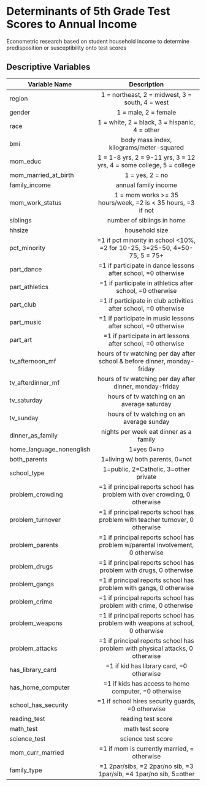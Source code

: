# Determinants of 5th Grade Test Scores to Annual Income
Econometric research based on student household income to determine predisposition or susceptibility onto test scores

## Descriptive Variables

| Variable Name  | Description |
| ------------- |:-------------:|
| region      | 1 = northeast, 2 = midwest, 3 = south, 4 = west     |
|gender|1 = male, 2 = female|
|race|1 = white, 2 = black, 3 = hispanic, 4 = other|
|bmi|body mass index, kilograms/meter-squared|
|mom_educ|1 = 1-8 yrs, 2 = 9-11 yrs, 3 = 12 yrs, 4 = some college, 5 = college|
|mom_married_at_birth|1 = yes, 2 = no|
|family_income|annual family income|
|mom_work_status|1 = mom works >= 35 hours/week, =2 is < 35 hours, =3 if not|
|siblings|number of siblings in home|
|hhsize|household size|
|pct_minority|=1 if pct minority in school <10%, =2 for 10-25, 3=25-50, 4=50-75, 5 = 75+|
|part_dance|=1 if participate in dance lessons after school, =0 otherwise|
|part_athletics|=1 if participate in athletics after school, =0 otherwise|
|part_club|=1 if participate in club activities after school, =0 otherwise|
|part_music|=1 if participate in music lessons after school, =0 otherwise|
|part_art|=1 if participate in art lessons after school, =0 otherwise|
|tv_afternoon_mf|hours of tv watching per day after school & before dinner, monday-friday|
|tv_afterdinner_mf|hours of tv watching per day after dinner, monday-friday|
|tv_saturday|hours of tv watching on an average saturday|
|tv_sunday|hours of tv watching on an average sunday|
|dinner_as_family|nights per week eat dinner as a family|
|home_language_nonenglish|1=yes 0=no|
|both_parents|1=living w/ both parents, 0=not|
|school_type|1=public, 2=Catholic, 3=other private|
|problem_crowding|=1 if principal reports school has problem with over crowding, 0 otherwise|
|problem_turnover|=1 if principal reports school has problem with teacher turnover, 0 otherwise|
|problem_parents|=1 if principal reports school has problem w/parental involvement, 0 otherwise|
|problem_drugs|=1 if principal reports school has problem with drugs, 0 otherwise|
|problem_gangs|=1 if principal reports school has problem with gangs, 0 otherwise|
|problem_crime|=1 if principal reports school has problem with crime, 0 otherwise|
|problem_weapons|=1 if principal reports school has problem with weapons at school, 0 otherwise|
|problem_attacks|=1 if principal reports school has problem with physical attacks, 0 otherwise|
|has_library_card|=1 if kid has library card, =0 otherwise|
|has_home_computer|=1 if kids has access to home computer, =0 otherwise|
|school_has_security|=1 if school hires security guards, =0 otherwise|
|reading_test|reading test score|
|math_test|math test score|
|science_test|science test score|
|mom_curr_married|=1 if mom is currently married, = otherwise|
|family_type|=1 2par/sibs, =2 2par/no sib, =3 1par/sib, =4 1par/no sib, 5=other|
